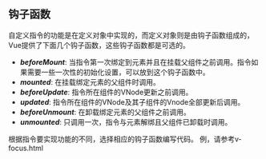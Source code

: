 ## 钩子函数

自定义指令的功能是在定义对象中实现的，而定义对象则是由钩子函数组成的，Vue提供了下面几个钩子函数，这些钩子函数都是可选的。

* **_beforeMount_**: 当指令第一次绑定到元素并且在挂载父组件之前调用。指令如果需要一些一次性的初始化设置，可以放到这个钩子函数中。
* **_mounted_**: 在挂载绑定元素的父组件时调用。
* **_beforeUpdate_**: 指令所在组件的VNode更新之前调用。
* **_updated_**: 指令所在组件的VNode及其子组件的Vnode全部更新后调用。
* **_beforeUnmount_**: 在卸载绑定元素的父组件之前调用。
* **_unmounted_**: 只调用一次，指令与元素解绑且父组件已卸载时调用。

根据指令要实现功能的不同，选择相应的钩子函数编写代码。
例，请参考v-focus.html